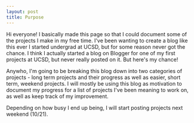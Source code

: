 ```yaml
---
layout: post
title: Purpose
---
```


Hi everyone! I basically made this page so that I could document some of the projects I make in my free time. I've been wanting
to create a blog like this ever I started undergrad at UCSD, but for some reason never got the chance. I think I actually started a blog
on Blogger for one of my first projects at UCSD, but never really posted on it. But here's my chance!

Anywho, I'm going to be breaking this blog down into two categories of projects - long term projects and their progress as well as easier, 
short term, weekend projects. I will mostly be using this blog as motivation to document my progress for a list of projects I've been 
meaning to work on, as well as keep track of my improvement. 

Depending on how busy I end up being, I will start posting projects next weekend (10/21).
